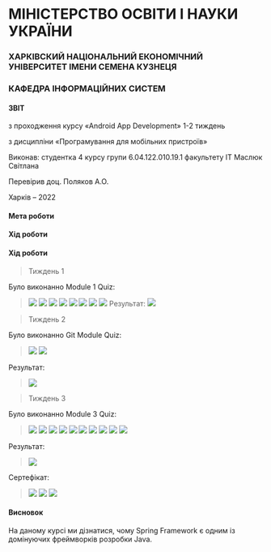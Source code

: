 # МІНІСТЕРСТВО ОСВІТИ І НАУКИ УКРАЇНИ

### ХАРКІВСКИЙ НАЦІОНАЛЬНИЙ ЕКОНОМІЧНИЙ УНІВЕРСИТЕТ ІМЕНИ СЕМЕНА КУЗНЕЦЯ

### КАФЕДРА ІНФОРМАЦІЙНИХ СИСТЕМ


#### ЗВІТ

з проходження курсу «Android App Development» 1-2 тиждень

з дисципліни «Програмування для мобільних пристроїв»

Виконав:
студентка 4 курсу
групи  6.04.122.010.19.1
факультету ІТ
Маcлюк Світлана

Перевірив
доц. Поляков А.О.

Харків – 2022

#### Мета роботи
 

#### Хід роботи

#### Хід роботи
>Тиждень 1

Було виконанно Module 1 Quiz:
>![](img/module1quiz/Q1_1.png)
>![](img/module1quiz/Q1_2.png)
>![](img/module1quiz/Q1_3.png)
>![](img/module1quiz/Q1_4.png)
>![](img/module1quiz/Q1_5.png)
>![](img/module1quiz/Q1_6.png)
>![](img/module1quiz/Q1_7.png)
>![](img/module1quiz/Q1_8.png)
Результат:
>![](img/module1quiz/Q1.png)

> Тиждень 2

Було виконанно Git Module Quiz:

>![](img/gitmodulequiz/Q2_1.png)
>![](img/gitmodulequiz/Q2_3.png)

Результат:
>![](img/gitmodulequiz/Q2.png)


>Тиждень 3

Було виконанно Module 3 Quiz:
>![](img/module3quiz/Q3_1.png)
>![](img/module3quiz/Q3_2.png)
>![](img/module3quiz/Q3_3.png)
>![](img/module3quiz/Q3_4.png)
>![](img/module3quiz/Q3_5.png)
>![](img/module3quiz/Q3_6.png)
>![](img/module3quiz/Q3_7.png)
>![](img/module3quiz/Q3_8.png)
>![](img/module3quiz/Q3_9.png)
>![](img/module3quiz/Q3_10.png)

Результат:
>![](img/module3quiz/Q3.png)



Сертефікат:
>![](img/certificat/Certificat_1.png)
>![](img/certificat/Certificat_2.png)
>![](img/certificat/Certificat_3.png)
#### Висновок
На даному курсі ми дізнатися, чому Spring Framework є одним із домінуючих фреймворків розробки Java. 